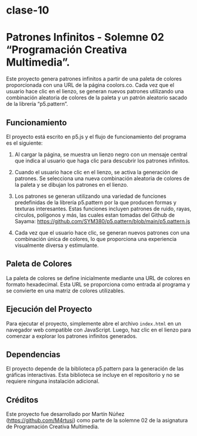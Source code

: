 # clase-10
# Patrones Infinitos - Solemne 02 “Programación Creativa Multimedia”.

Este proyecto genera patrones infinitos a partir de una paleta de colores proporcionada con una URL de la página coolors.co. Cada vez que el usuario hace clic en el lienzo, se generan nuevos patrones utilizando una combinación aleatoria de colores de la paleta y un patrón aleatorio sacado de la librería “p5.pattern”.

## Funcionamiento

El proyecto está escrito en p5.js y el flujo de funcionamiento del programa es el siguiente:

1. Al cargar la página, se muestra un lienzo negro con un mensaje central que indica al usuario que haga clic para descubrir los patrones infinitos.

2. Cuando el usuario hace clic en el lienzo, se activa la generación de patrones. Se selecciona una nueva combinación aleatoria de colores de la paleta y se dibujan los patrones en el lienzo.

3. Los patrones se generan utilizando una variedad de funciones predefinidas de la librería p5.pattern por la que producen formas y texturas interesantes. Estas funciones incluyen patrones de ruido, rayas, círculos, polígonos y más, las cuales estan tomadas del Github de Sayama: https://github.com/SYM380/p5.pattern/blob/main/p5.pattern.js

4. Cada vez que el usuario hace clic, se generan nuevos patrones con una combinación única de colores, lo que proporciona una experiencia visualmente diversa y estimulante.

## Paleta de Colores

La paleta de colores se define inicialmente mediante una URL de colores en formato hexadecimal. Esta URL se proporciona como entrada al programa y se convierte en una matriz de colores utilizables.

## Ejecución del Proyecto

Para ejecutar el proyecto, simplemente abre el archivo `index.html` en un navegador web compatible con JavaScript. Luego, haz clic en el lienzo para comenzar a explorar los patrones infinitos generados.

## Dependencias

El proyecto depende de la biblioteca p5.pattern para la generación de las gráficas interactivas. Esta biblioteca se incluye en el repositorio y no se requiere ninguna instalación adicional.

## Créditos

Este proyecto fue desarrollado por Martín Núñez (https://github.com/M4rtusi) como parte de la solemne 02 de la asignatura de Programación Creativa Multimedia.

